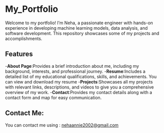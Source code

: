 # My_Portfolio

Welcome to my portfolio! I’m Neha, a passionate engineer with hands-on experience in developing machine learning models, data analysis, and software development. This repository showcases some of my projects and accomplishments.

## Features
-**About Page**:Provides a brief introduction about me, including my background, interests, and professional journey.
-**Resume**:Includes a detailed list of my educational qualifications, skills, and achievements. You can view and download my resume 
-**Projects**:Showcases all my projects with relevant links, descriptions, and videos to give you a comprehensive overview of my work.
-**Contact**:Provides my contact details along with a contact form and map for easy communication.

## Contact Me:
You can contact me using : nehaannie2002@gmail.com
